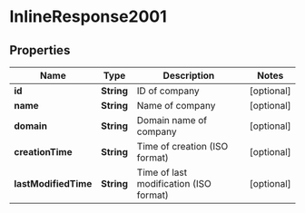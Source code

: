 
# InlineResponse2001

## Properties
Name | Type | Description | Notes
------------ | ------------- | ------------- | -------------
**id** | **String** | ID of company |  [optional]
**name** | **String** | Name of company |  [optional]
**domain** | **String** | Domain name of company |  [optional]
**creationTime** | **String** | Time of creation (ISO format) |  [optional]
**lastModifiedTime** | **String** | Time of last modification (ISO format) |  [optional]




